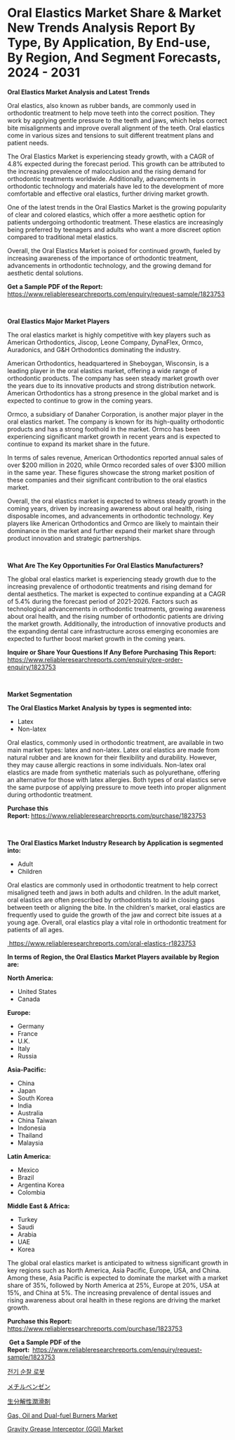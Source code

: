 <p><h1>Oral Elastics Market Share & Market New Trends Analysis Report By Type, By Application, By End-use, By Region, And Segment Forecasts, 2024 - 2031</h1></p><p><strong>Oral Elastics Market Analysis and Latest Trends</strong></p>
<p><p>Oral elastics, also known as rubber bands, are commonly used in orthodontic treatment to help move teeth into the correct position. They work by applying gentle pressure to the teeth and jaws, which helps correct bite misalignments and improve overall alignment of the teeth. Oral elastics come in various sizes and tensions to suit different treatment plans and patient needs.</p><p>The Oral Elastics Market is experiencing steady growth, with a CAGR of 4.8% expected during the forecast period. This growth can be attributed to the increasing prevalence of malocclusion and the rising demand for orthodontic treatments worldwide. Additionally, advancements in orthodontic technology and materials have led to the development of more comfortable and effective oral elastics, further driving market growth.</p><p>One of the latest trends in the Oral Elastics Market is the growing popularity of clear and colored elastics, which offer a more aesthetic option for patients undergoing orthodontic treatment. These elastics are increasingly being preferred by teenagers and adults who want a more discreet option compared to traditional metal elastics.</p><p>Overall, the Oral Elastics Market is poised for continued growth, fueled by increasing awareness of the importance of orthodontic treatment, advancements in orthodontic technology, and the growing demand for aesthetic dental solutions.</p></p>
<p><strong>Get a Sample PDF of the Report:&nbsp;</strong> <a href="https://www.reliableresearchreports.com/enquiry/request-sample/1823753">https://www.reliableresearchreports.com/enquiry/request-sample/1823753</a></p>
<p>&nbsp;</p>
<p><strong>Oral Elastics Major Market Players</strong></p>
<p><p>The oral elastics market is highly competitive with key players such as American Orthodontics, Jiscop, Leone Company, DynaFlex, Ormco, Auradonics, and G&H Orthodontics dominating the industry.</p><p>American Orthodontics, headquartered in Sheboygan, Wisconsin, is a leading player in the oral elastics market, offering a wide range of orthodontic products. The company has seen steady market growth over the years due to its innovative products and strong distribution network. American Orthodontics has a strong presence in the global market and is expected to continue to grow in the coming years.</p><p>Ormco, a subsidiary of Danaher Corporation, is another major player in the oral elastics market. The company is known for its high-quality orthodontic products and has a strong foothold in the market. Ormco has been experiencing significant market growth in recent years and is expected to continue to expand its market share in the future.</p><p>In terms of sales revenue, American Orthodontics reported annual sales of over $200 million in 2020, while Ormco recorded sales of over $300 million in the same year. These figures showcase the strong market position of these companies and their significant contribution to the oral elastics market.</p><p>Overall, the oral elastics market is expected to witness steady growth in the coming years, driven by increasing awareness about oral health, rising disposable incomes, and advancements in orthodontic technology. Key players like American Orthodontics and Ormco are likely to maintain their dominance in the market and further expand their market share through product innovation and strategic partnerships.</p></p>
<p>&nbsp;</p>
<p><strong>What Are The Key Opportunities For Oral Elastics Manufacturers?</strong></p>
<p><p>The global oral elastics market is experiencing steady growth due to the increasing prevalence of orthodontic treatments and rising demand for dental aesthetics. The market is expected to continue expanding at a CAGR of 5.4% during the forecast period of 2021-2026. Factors such as technological advancements in orthodontic treatments, growing awareness about oral health, and the rising number of orthodontic patients are driving the market growth. Additionally, the introduction of innovative products and the expanding dental care infrastructure across emerging economies are expected to further boost market growth in the coming years.</p></p>
<p><strong>Inquire or Share Your Questions If Any Before Purchasing This Report:</strong> <a href="https://www.reliableresearchreports.com/enquiry/pre-order-enquiry/1823753">https://www.reliableresearchreports.com/enquiry/pre-order-enquiry/1823753</a></p>
<p>&nbsp;</p>
<p><strong>Market Segmentation</strong></p>
<p><strong>The Oral Elastics Market Analysis by types is segmented into:</strong></p>
<p><ul><li>Latex</li><li>Non-latex</li></ul></p>
<p><p>Oral elastics, commonly used in orthodontic treatment, are available in two main market types: latex and non-latex. Latex oral elastics are made from natural rubber and are known for their flexibility and durability. However, they may cause allergic reactions in some individuals. Non-latex oral elastics are made from synthetic materials such as polyurethane, offering an alternative for those with latex allergies. Both types of oral elastics serve the same purpose of applying pressure to move teeth into proper alignment during orthodontic treatment.</p></p>
<p><strong>Purchase this Report:&nbsp;</strong><a href="https://www.reliableresearchreports.com/purchase/1823753">https://www.reliableresearchreports.com/purchase/1823753</a></p>
<p>&nbsp;</p>
<p><strong>The Oral Elastics Market Industry Research by Application is segmented into:</strong></p>
<p><ul><li>Adult</li><li>Children</li></ul></p>
<p><p>Oral elastics are commonly used in orthodontic treatment to help correct misaligned teeth and jaws in both adults and children. In the adult market, oral elastics are often prescribed by orthodontists to aid in closing gaps between teeth or aligning the bite. In the children's market, oral elastics are frequently used to guide the growth of the jaw and correct bite issues at a young age. Overall, oral elastics play a vital role in orthodontic treatment for patients of all ages.</p></p>
<p><a href="https://www.reliableresearchreports.com/oral-elastics-r1823753">&nbsp;https://www.reliableresearchreports.com/oral-elastics-r1823753</a></p>
<p><strong>In terms of Region, the Oral Elastics Market Players available by Region are:</strong></p>
<p>
    <p> <strong> North America: </strong>
        <ul>
            <li>United States</li>
            <li>Canada</li>
        </ul>
        </p> 
    <p> <strong> Europe: </strong>
        <ul>
            <li>Germany</li>
            <li>France</li>
            <li>U.K.</li>
            <li>Italy</li>
            <li>Russia</li>
        </ul>
        </p> 
    <p> <strong> Asia-Pacific: </strong>
        <ul>
            <li>China</li>
            <li>Japan</li>
            <li>South Korea</li>
            <li>India</li>
            <li>Australia</li>
            <li>China Taiwan</li>
            <li>Indonesia</li>
            <li>Thailand</li>
            <li>Malaysia</li>
        </ul>
        </p> 
    <p> <strong> Latin America: </strong>
        <ul>
            <li>Mexico</li>
            <li>Brazil</li>
            <li>Argentina Korea</li>
            <li>Colombia</li>
        </ul>
        </p> 
    <p> <strong> Middle East & Africa: </strong>
        <ul>
            <li>Turkey</li>
            <li>Saudi</li>
            <li>Arabia</li>
            <li>UAE</li>
            <li>Korea</li>
        </ul>
    </p>
    </p>
<p><p>The global oral elastics market is anticipated to witness significant growth in key regions such as North America, Asia Pacific, Europe, USA, and China. Among these, Asia Pacific is expected to dominate the market with a market share of 35%, followed by North America at 25%, Europe at 20%, USA at 15%, and China at 5%. The increasing prevalence of dental issues and rising awareness about oral health in these regions are driving the market growth.</p></p>
<p><strong>Purchase this Report: </strong><a href="https://www.reliableresearchreports.com/purchase/1823753">https://www.reliableresearchreports.com/purchase/1823753</a></p>
<p>&nbsp;<strong>Get a Sample PDF of the Report:&nbsp;&nbsp;</strong><a href="https://www.reliableresearchreports.com/enquiry/request-sample/1823753">https://www.reliableresearchreports.com/enquiry/request-sample/1823753</a></p>
<p><strong></strong></p>
<p><p><a href="https://github.com/wallacBahrtyinger567686/Market-Research-Report-List-2/blob/main/7026417180417.md">전기 순찰 로봇</a></p><p><a href="https://github.com/deonnorth8/Market-Research-Report-List-1/blob/main/6820075167168.md">メチルベンゼン</a></p><p><a href="https://github.com/Sophiaard2003/Market-Research-Report-List-2/blob/main/6169829167167.md">生分解性潤滑剤</a></p><p><a href="https://github.com/marloy8/Market-Research-Report-List-5/blob/main/gas-oil-and-dual-fuel-burners-market.md">Gas, Oil and Dual-fuel Burners Market</a></p><p><a href="https://github.com/WillieWoodard/Market-Research-Report-List-5/blob/main/gravity-grease-interceptor-ggi-market.md">Gravity Grease Interceptor (GGI) Market</a></p></p>